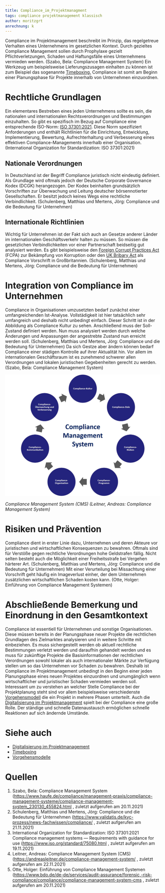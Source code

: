 ```yaml
---
title: Compliance_im_Projektmanagment
tags: compliance projektmanagement klassisch
author: moritzgrt
anrechnung: k
---
```


Compliance im Projektmanagement beschreibt im Prinzip, das regelgetreue Verhalten eines Unternehmens im gesetzlichen Kontext. Durch gezieltes Compliance Management sollen durch Prophylaxe gezielt Pflichtverletzungen, Schaden und Haftungsfälle eines Unternehmens vermieden werden. (Szabo, Bela: Compliance Management System) Ein Werkzeug um beispielsweise Lieferungszusagen einhalten zu können ist zum Beispiel das sogenannte [Timeboxing.](https://github.com/MartinEnders/ManagingProjectsSuccessfully.github.io/blob/main/kb/Timeboxing.md) Compliance ist somit am Beginn einer Planungsphase für Projekte innerhalb von Unternehmen einzuordnen.


# Rechtliche Grundlagen

Ein elementares Bestreben eines jeden Unternehmens sollte es sein, die nationalen und internationalen Rechtsverordnungen und Bestimmungen einzuhalten. So gibt es spezifisch im Bezug auf Compliance eine entsprechende ISO-Norm: [ISO 37301:2021](https://www.iso.org/standard/75080.html). Diese Norm spezifiziert Anforderungen und enthält Richtlinien für die Einrichtung, Entwicklung, Implementierung, Bewertung, Aufrechterhaltung und Verbesserung eines effektiven Compliance-Managements innerhalb einer Organisation. (International Organization for Standardization: ISO 37301:2021)
## Nationale Verordnungen
In Deutschland ist der Begriff Compliance juristisch nicht eindeutig definiert. Als Grundlage wird oftmals jedoch der Deutsche Corporate Governance Kodex (DCGK) herangezogen. Der Kodex beinhalten grundsätzlich Vorschriften zur Überwachung und Leitung deutscher börsennotierter Gesellschaften. Er besitzt jedoch keines Wegs eine rechtliche Verbindlichkeit. (Schulenberg, Matthias und Mertens, Jörg: Compliance und die Bedeutung für Unternehmen)
## Internationale Richtlinien
Wichtig für Unternehmen ist der Fakt sich auch an Gesetze anderer Länder im internationalen Geschäftsverkehr halten zu müssen. So müssen die gesetzlichen Verbindlichkeiten vor einer Partnerschaft beidseitig gut analysiert werden. Es gibt beispielsweise den [Foreign Corrupt Practices Act](https://www.justice.gov/criminal-fraud/foreign-corrupt-practices-act) (FCPA) zur Bekämpfung von Korruption oder den [UK Bribary Act](https://de.wikipedia.org/wiki/Bribery_Act_2010) als Compliance Vorschrift in Großbritannien. (Schulenberg, Matthias und Mertens, Jörg: Compliance und die Bedeutung für Unternehmen)
 
# Integration von Compliance im Unternehmen

Compliance in Organisationen umzusetzten bedarf zunächst einer umfangreichenden Ist-Analyse. Vollstädigkeit ist hier tatsächlich sehr umfangreich und deshalb nicht unbedingt einfach. Dieser Schritt ist in der Abbildung als Compliance Kultur zu sehen. Anschließend muss der Soll-Zustand definiert werden. Nun muss analysiert werden durch welche Änderungen und Anpassungen der angestrebte Zustand nun erreicht werden soll. (Schulenberg, Matthias und Mertens, Jörg: Compliance und die Bedeutung für Unternehmen) Da sich Gestze aber ändern können bedarf Compliance einer städigen Kontrolle auf ihrer Aktualität hin. Vor allem im internationalen Geschäftsraum ist es zunehmend schwerer allen Verordnungen und lokalen juristischen Gegebenheiten gerecht zu werden. (Szabo, Bela: Compliance Management System)

![CMS](Compliance_im_Projektmanagment/Compliance-Management-System-CMS.jpg)

*Compliance Management System (CMS) (Leitner, Andreas: Compliance Management System)*

# Risiken und Prävention

Compliance dient in erster Linie dazu, Unternehmen und deren Akteure vor juristischen und wirtschaftlichen Konsequenzen zu bewahren. Oftmals sind für Verstöße gegen rechtliche Verordnungen hohe Geldstrafen fällig. Nicht selten besteht auch die Möglichkeit einer Freiheitsstrafe bei Vergehen härterer Art. (Schulenberg, Matthias und Mertens, Jörg: Compliance und die Bedeutung für Unternehmen) Mit einer Verurteilung bei Missachtung einer Vorschrift geht häufig ein Imageverlust einher, der dem Unternehmen zusätzlichen wirtschaftlichen Schaden kosten kann. (Otte, Holger: Einführung von Compliance Management Systemen)

# Abschließende Bemerkung und Einordnung in den Gesamtkontext

Compliance ist essentiell für Unternehmen und sonstige Organisationen. Diese müssen bereits in der Planungsphase neuer Projekte die rechtlichen Grundlagen des Zielmarktes analysieren und in weitere Schritte mit einbeziehen. Es muss sichergestellt werden ob aktuell rechtliche Bestimmungen verletzt werden und daraufhin gehandelt werden und es muss für zukünftige Projekte die Basisinformationen der rechtlichen Verordnungen sowohl lokaler als auch internationaler Märkte zur Verfügung stellen um so das Unternehmen vor Schaden zu bewahren. Deshalb ist Compliance im Projektmanagement unbedingt in den Beginn einer jeden Planungsphase eines neuen Projektes einzuordnen und unumgänglich wenn wirtschaftlicher und juristischer Schaden vermieden werden soll. Interessant um zu verstehen an welcher Stelle Compliance bei der Projektplanung steht sind vor allem beispielsweise verschiedenste [Vorgehensmodell](https://github.com/MartinEnders/ManagingProjectsSuccessfully.github.io/blob/main/kb/Vorgehensmodelle.md) die ein Projekt in mehrere Phasen unterteilt. Auch die [Digitalisierung im Projektmanagement](https://github.com/MartinEnders/ManagingProjectsSuccessfully.github.io/blob/main/kb/Digitalisierung_im_PM.md) spielt bei der Compliance eine große Rolle. Der ständige und schnelle Datenaustausch ermöglichen schnelle Reaktionen auf sich ändernde Umstände.
# Siehe auch

* [Digitalisierung im Projektmanagement](https://github.com/MartinEnders/ManagingProjectsSuccessfully.github.io/blob/main/kb/Digitalisierung_im_PM.md)
* [Timeboxing](https://github.com/MartinEnders/ManagingProjectsSuccessfully.github.io/blob/main/kb/Timeboxing.md)
* [Vorgehensmodelle](https://github.com/MartinEnders/ManagingProjectsSuccessfully.github.io/blob/main/kb/Vorgehensmodelle.md)

# Quellen

1. Szabo, Bela: Compliance Management System (https://www.haufe.de/compliance/management-praxis/compliance-management-systeme/compliance-management-system_230130_455824.html , zuletzt aufgerufen am 20.11.2021)
2. Schulenberg, Matthias und Mertens, Jörg: Compliance und die Bedeutung für Unternehmen (https://www.validatis.de/kyc-prozess/news-fachwissen/compliance/ , zuletzt aufgerufen am 21.11.2021)
3. International Organization for Standardization: ISO 37301:2021
Compliance management systems — Requirements with guidance for use (https://www.iso.org/standard/75080.html , zuletzt aufgerufen am 19.11.2021)
4. Leitner, Andreas: Compliance Management System (CMS) (https://andreasleitner.de/compliance-management-system/ , zuletzt aufgerufen am 22.11.2021)
5. Otte, Holger: Einführung von Compliance Management Systemen (https://www.bdo.de/de-de/services/audit-assurance/forensic,-risk-compliance/compliance/compliance-management-system-cms , zuletzt aufgerufen am 20.11.2021)


